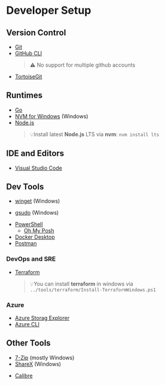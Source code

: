 # Developer Setup

## Version Control

<!-- TODO: Explain how to use Git Credential Manager Core to support multiple GitHub accounts -->

- [Git][git]
- [GitHub CLI][github-cli]
  > ⚠️ No support for multiple github accounts
- [TortoiseGit][tortoisegit]

## Runtimes

- [Go][golang]
- [NVM for Windows][nvm-windows] (Windows)
- [Node.js][nodejs]
  > 💡Install latest **Node.js** LTS via **nvm**: `nvm install lts`

## IDE and Editors

<!-- TODO: Explain PowerShell configuration for VSCode Powershell Extension. Uses different profile (Microsoft.VSCode_profile.ps1)  -->

- [Visual Studio Code][vscode]

## Dev Tools

- [winget][winget] (Windows)
<!-- TODO: Explain winget installation for Windows before 11 -->
- [gsudo][gsudo] (Windows)
<!-- TODO: Explain issue with PowerShell version - winget does not provide the latest) -->
- [PowerShell][powershell]
  <!-- TODO: Explain Oh My Posh installation -->
  <!-- TODO: Explain Nerd font installation -->
  <!-- TODO: Explain PowerShell configuration  -->
  - [Oh My Posh][ohmyposh]
- [Docker Desktop][docker-desktop]
- [Postman][postman]

### DevOps and SRE

- [Terraform][terraform]
  > 💡You can install **terraform** in windows via `../tools/terraform/Install-TerraformWindows.ps1`

### Azure

- [Azure Storag Explorer][azure-storage-explorer]
- [Azure CLI][azure-cli]

## Other Tools

- [7-Zip][seven-zip] (mostly Windows)
- [ShareX][sharex] (Windows)
<!-- TODO: Explain how to configure calibre and plugins -->
- [Calibre][calibre]

<!-- Relative Links -->

<!-- Absolute Links -->

[git]: https://git-scm.com/download "Git"
[github-cli]: https://github.com/cli/cli "GitHub CLI"
[tortoisegit]: https://tortoisegit.org "Windows Shell Interface to Git"
[golang]: https://go.dev/doc/install "Go language runtime"
[nvm-windows]: https://github.com/coreybutler/nvm-windows "Node Version Manager for Windows"
[nodejs]: https://nodejs.org/ "Node.js"
[vscode]: https://code.visualstudio.com/download "Visual Studio Code"
[winget]: https://github.com/microsoft/winget-cli "Windows Package Manager Client"
[gsudo]: https://gerardog.github.io/gsudo/docs/install "gsudo"
[powershell]: https://docs.microsoft.com/en-us/powershell/scripting/install/installing-powershell "PowerShell"
[ohmyposh]: https://ohmyposh.dev/docs "Oh My Posh"
[docker-desktop]: https://docs.docker.com/desktop/#download-and-install "Docker Desktop"
[postman]: https://www.postman.com/downloads "Postman"
[terraform]: https://www.terraform.io/downloads "Terraform"
[azure-cli]: https://docs.microsoft.com/en-us/cli/azure/install-azure-cli "Azure CLI"
[azure-storage-explorer]: https://azure.microsoft.com/en-us/products/storage/storage-explorer "Azure Storage Explorer"
[seven-zip]: https://www.7-zip.org/download.html "7-Zip is a file archiver with a high compression ratio"
[sharex]: https://getsharex.com "ShareX: Screen capture, file sharing and productivity tool"
[calibre]: https://calibre-ebook.com/download "Calibre"
